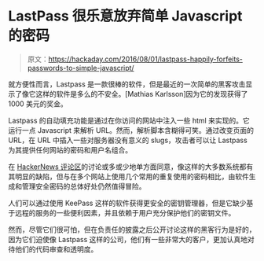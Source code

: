 # LastPass 很乐意放弃简单 Javascript 的密码

> 原文：<https://hackaday.com/2016/08/01/lastpass-happily-forfeits-passwords-to-simple-javascript/>

就方便性而言，Lastpass 是一款很棒的软件，但是最近的一次简单的黑客攻击显示了像它这样的软件是多么的不安全。[Mathias Karlsson]因为它的发现获得了 1000 美元的奖金。

Lastpass 的自动填充功能是通过在你访问的网站中注入一些 html 来实现的。它运行一点 Javascript 来解析 URL。然而，解析脚本含糊得可笑。通过改变页面的 URL，在 URL 中插入一些对服务器没有意义的 slugs，攻击者可以让 Lastpass 为其提供任何网站的密码和用户名组合。

在 [HackerNews 评论区](https://news.ycombinator.com/item?id=12171547)的讨论或多或少地单方面同意，像这样的大多数系统都有其明显的缺陷，但与在多个网站上使用几个常用的重复使用的密码相比，由软件生成和管理安全密码的总体好处仍然值得冒险。

人们可以通过使用 KeePass 这样的软件获得更安全的密钥管理器，但是它缺少基于远程的服务的一些便利因素，并且依赖于用户充分保护他们的密钥文件。

然而，尽管它们很可怕，但在负责任的披露之后公开讨论这样的黑客行为是好的，因为它们迫使像 Lastpass 这样的公司，他们有一些非常大的客户，更加认真地对待他们的代码审查和透明度。